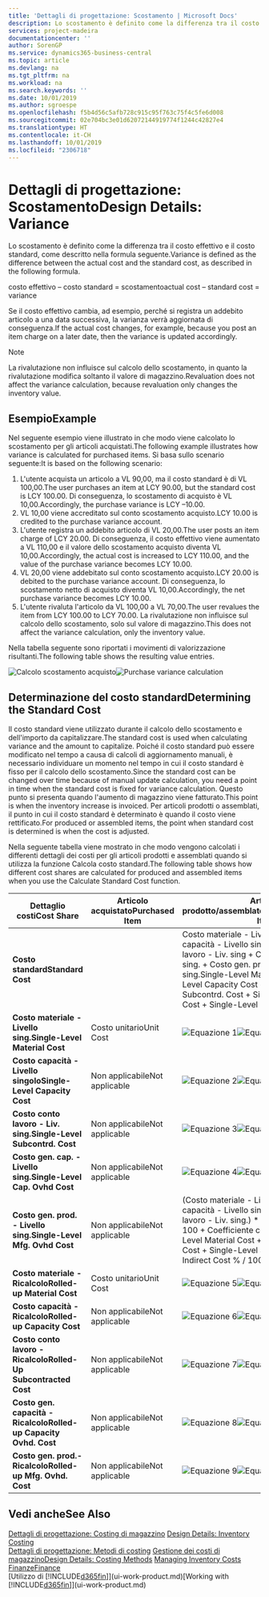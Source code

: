 ```yaml
---
title: 'Dettagli di progettazione: Scostamento | Microsoft Docs'
description: Lo scostamento è definito come la differenza tra il costo effettivo e il costo standard, come descritto nella formula seguente.
services: project-madeira
documentationcenter: ''
author: SorenGP
ms.service: dynamics365-business-central
ms.topic: article
ms.devlang: na
ms.tgt_pltfrm: na
ms.workload: na
ms.search.keywords: ''
ms.date: 10/01/2019
ms.author: sgroespe
ms.openlocfilehash: f5b4d56c5afb728c915c95f763c75f4c5fe6d008
ms.sourcegitcommit: 02e704bc3e01d62072144919774f1244c42827e4
ms.translationtype: HT
ms.contentlocale: it-CH
ms.lasthandoff: 10/01/2019
ms.locfileid: "2306718"
---
```

# <a name="design-details-variance"></a><span data-ttu-id="a14a3-103">Dettagli di progettazione: Scostamento</span><span class="sxs-lookup"><span data-stu-id="a14a3-103">Design Details: Variance</span></span>
<span data-ttu-id="a14a3-104">Lo scostamento è definito come la differenza tra il costo effettivo e il costo standard, come descritto nella formula seguente.</span><span class="sxs-lookup"><span data-stu-id="a14a3-104">Variance is defined as the difference between the actual cost and the standard cost, as described in the following formula.</span></span>  

 <span data-ttu-id="a14a3-105">costo effettivo – costo standard = scostamento</span><span class="sxs-lookup"><span data-stu-id="a14a3-105">actual cost – standard cost = variance</span></span>  

 <span data-ttu-id="a14a3-106">Se il costo effettivo cambia, ad esempio, perché si registra un addebito articolo a una data successiva, la varianza verrà aggiornata di conseguenza.</span><span class="sxs-lookup"><span data-stu-id="a14a3-106">If the actual cost changes, for example, because you post an item charge on a later date, then the variance is updated accordingly.</span></span>  

> [!NOTE]  
>  <span data-ttu-id="a14a3-107">La rivalutazione non influisce sul calcolo dello scostamento, in quanto la rivalutazione modifica soltanto il valore di magazzino.</span><span class="sxs-lookup"><span data-stu-id="a14a3-107">Revaluation does not affect the variance calculation, because revaluation only changes the inventory value.</span></span>  

## <a name="example"></a><span data-ttu-id="a14a3-108">Esempio</span><span class="sxs-lookup"><span data-stu-id="a14a3-108">Example</span></span>  
 <span data-ttu-id="a14a3-109">Nel seguente esempio viene illustrato in che modo viene calcolato lo scostamento per gli articoli acquistati.</span><span class="sxs-lookup"><span data-stu-id="a14a3-109">The following example illustrates how variance is calculated for purchased items.</span></span> <span data-ttu-id="a14a3-110">Si basa sullo scenario seguente:</span><span class="sxs-lookup"><span data-stu-id="a14a3-110">It is based on the following scenario:</span></span>  

1.  <span data-ttu-id="a14a3-111">L'utente acquista un articolo a VL 90,00, ma il costo standard è di VL 100,00.</span><span class="sxs-lookup"><span data-stu-id="a14a3-111">The user purchases an item at LCY 90.00, but the standard cost is LCY 100.00.</span></span> <span data-ttu-id="a14a3-112">Di conseguenza, lo scostamento di acquisto è VL 10,00.</span><span class="sxs-lookup"><span data-stu-id="a14a3-112">Accordingly, the purchase variance is LCY –10.00.</span></span>  
2.  <span data-ttu-id="a14a3-113">VL 10,00 viene accreditato sul conto scostamento acquisto.</span><span class="sxs-lookup"><span data-stu-id="a14a3-113">LCY 10.00 is credited to the purchase variance account.</span></span>  
3.  <span data-ttu-id="a14a3-114">L'utente registra un addebito articolo di VL 20,00.</span><span class="sxs-lookup"><span data-stu-id="a14a3-114">The user posts an item charge of LCY 20.00.</span></span> <span data-ttu-id="a14a3-115">Di conseguenza, il costo effettivo viene aumentato a VL 110,00 e il valore dello scostamento acquisto diventa VL 10,00.</span><span class="sxs-lookup"><span data-stu-id="a14a3-115">Accordingly, the actual cost is increased to LCY 110.00, and the value of the purchase variance becomes LCY 10.00.</span></span>  
4.  <span data-ttu-id="a14a3-116">VL 20,00 viene addebitato sul conto scostamento acquisto.</span><span class="sxs-lookup"><span data-stu-id="a14a3-116">LCY 20.00 is debited to the purchase variance account.</span></span> <span data-ttu-id="a14a3-117">Di conseguenza, lo scostamento netto di acquisto diventa VL 10,00.</span><span class="sxs-lookup"><span data-stu-id="a14a3-117">Accordingly, the net purchase variance becomes LCY 10.00.</span></span>  
5.  <span data-ttu-id="a14a3-118">L'utente rivaluta l'articolo da VL 100,00 a VL 70,00.</span><span class="sxs-lookup"><span data-stu-id="a14a3-118">The user revalues the item from LCY 100.00 to LCY 70.00.</span></span> <span data-ttu-id="a14a3-119">La rivalutazione non influisce sul calcolo dello scostamento, solo sul valore di magazzino.</span><span class="sxs-lookup"><span data-stu-id="a14a3-119">This does not affect the variance calculation, only the inventory value.</span></span>  

 <span data-ttu-id="a14a3-120">Nella tabella seguente sono riportati i movimenti di valorizzazione risultanti.</span><span class="sxs-lookup"><span data-stu-id="a14a3-120">The following table shows the resulting value entries.</span></span>  

 <span data-ttu-id="a14a3-121">![Calcolo scostamento acquisto](media/design_details_inventory_costing_11_purchase_variance.png "Calcolo scostamento acquisto")</span><span class="sxs-lookup"><span data-stu-id="a14a3-121">![Purchase variance calculation](media/design_details_inventory_costing_11_purchase_variance.png "Purchase variance calculation")</span></span>  

## <a name="determining-the-standard-cost"></a><span data-ttu-id="a14a3-122">Determinazione del costo standard</span><span class="sxs-lookup"><span data-stu-id="a14a3-122">Determining the Standard Cost</span></span>  
 <span data-ttu-id="a14a3-123">Il costo standard viene utilizzato durante il calcolo dello scostamento e dell'importo da capitalizzare.</span><span class="sxs-lookup"><span data-stu-id="a14a3-123">The standard cost is used when calculating variance and the amount to capitalize.</span></span> <span data-ttu-id="a14a3-124">Poiché il costo standard può essere modificato nel tempo a causa di calcoli di aggiornamento manuali, è necessario individuare un momento nel tempo in cui il costo standard è fisso per il calcolo dello scostamento.</span><span class="sxs-lookup"><span data-stu-id="a14a3-124">Since the standard cost can be changed over time because of manual update calculation, you need a point in time when the standard cost is fixed for variance calculation.</span></span> <span data-ttu-id="a14a3-125">Questo punto si presenta quando l'aumento di magazzino viene fatturato.</span><span class="sxs-lookup"><span data-stu-id="a14a3-125">This point is when the inventory increase is invoiced.</span></span> <span data-ttu-id="a14a3-126">Per articoli prodotti o assemblati, il punto in cui il costo standard è determinato è quando il costo viene rettificato.</span><span class="sxs-lookup"><span data-stu-id="a14a3-126">For produced or assembled items, the point when standard cost is determined is when the cost is adjusted.</span></span>  

 <span data-ttu-id="a14a3-127">Nella seguente tabella viene mostrato in che modo vengono calcolati i differenti dettagli dei costi per gli articoli prodotti e assemblati quando si utilizza la funzione Calcola costo standard.</span><span class="sxs-lookup"><span data-stu-id="a14a3-127">The following table shows how different cost shares are calculated for produced and assembled items when you use the Calculate Standard Cost function.</span></span>  

|<span data-ttu-id="a14a3-128">Dettaglio costi</span><span class="sxs-lookup"><span data-stu-id="a14a3-128">Cost Share</span></span>|<span data-ttu-id="a14a3-129">Articolo acquistato</span><span class="sxs-lookup"><span data-stu-id="a14a3-129">Purchased Item</span></span>|<span data-ttu-id="a14a3-130">Articolo prodotto/assemblato</span><span class="sxs-lookup"><span data-stu-id="a14a3-130">Produced/Assembled Item</span></span>|  
|----------------|--------------------|------------------------------|  
|<span data-ttu-id="a14a3-131">**Costo standard**</span><span class="sxs-lookup"><span data-stu-id="a14a3-131">**Standard Cost**</span></span>||<span data-ttu-id="a14a3-132">Costo materiale - Livello sing. + Costo capacità - Livello singolo + Costo conto lavoro - Liv. sing + Costo gen. cap. - Livello sing. + Costo gen. prod. - Livello sing.</span><span class="sxs-lookup"><span data-stu-id="a14a3-132">Single-Level Material Cost + Single-Level Capacity Cost + Single-Level Subcontrd. Cost + Single-Level Cap. Ovhd. Cost + Single-Level Mfg. Ovhd. Cost</span></span>|  
|<span data-ttu-id="a14a3-133">**Costo materiale - Livello sing.**</span><span class="sxs-lookup"><span data-stu-id="a14a3-133">**Single-Level Material Cost**</span></span>|<span data-ttu-id="a14a3-134">Costo unitario</span><span class="sxs-lookup"><span data-stu-id="a14a3-134">Unit Cost</span></span>|<span data-ttu-id="a14a3-135">![Equazione 1](media/design_details_inventory_costing_11_equation_1.png "Equazione 1")</span><span class="sxs-lookup"><span data-stu-id="a14a3-135">![Equation 1](media/design_details_inventory_costing_11_equation_1.png "Equation 1")</span></span>|  
|<span data-ttu-id="a14a3-136">**Costo capacità - Livello singolo**</span><span class="sxs-lookup"><span data-stu-id="a14a3-136">**Single-Level Capacity Cost**</span></span>|<span data-ttu-id="a14a3-137">Non applicabile</span><span class="sxs-lookup"><span data-stu-id="a14a3-137">Not applicable</span></span>|<span data-ttu-id="a14a3-138">![Equazione 2](media/design_details_inventory_costing_11_equation_2.png "Equazione 2")</span><span class="sxs-lookup"><span data-stu-id="a14a3-138">![Equation 2](media/design_details_inventory_costing_11_equation_2.png "Equation 2")</span></span>|  
|<span data-ttu-id="a14a3-139">**Costo conto lavoro - Liv. sing.**</span><span class="sxs-lookup"><span data-stu-id="a14a3-139">**Single-Level Subcontrd. Cost**</span></span>|<span data-ttu-id="a14a3-140">Non applicabile</span><span class="sxs-lookup"><span data-stu-id="a14a3-140">Not applicable</span></span>|<span data-ttu-id="a14a3-141">![Equazione 3](media/design_details_inventory_costing_11_equation_3.png "Equazione 3")</span><span class="sxs-lookup"><span data-stu-id="a14a3-141">![Equation 3](media/design_details_inventory_costing_11_equation_3.png "Equation 3")</span></span>|  
|<span data-ttu-id="a14a3-142">**Costo gen. cap. - Livello sing.**</span><span class="sxs-lookup"><span data-stu-id="a14a3-142">**Single-Level Cap. Ovhd Cost**</span></span>|<span data-ttu-id="a14a3-143">Non applicabile</span><span class="sxs-lookup"><span data-stu-id="a14a3-143">Not applicable</span></span>|<span data-ttu-id="a14a3-144">![Equazione 4](media/design_details_inventory_costing_11_equation_4.png "Equazione 4")</span><span class="sxs-lookup"><span data-stu-id="a14a3-144">![Equation 4](media/design_details_inventory_costing_11_equation_4.png "Equation 4")</span></span>|  
|<span data-ttu-id="a14a3-145">**Costo gen. prod. - Livello sing.**</span><span class="sxs-lookup"><span data-stu-id="a14a3-145">**Single-Level Mfg. Ovhd Cost**</span></span>|<span data-ttu-id="a14a3-146">Non applicabile</span><span class="sxs-lookup"><span data-stu-id="a14a3-146">Not applicable</span></span>|<span data-ttu-id="a14a3-147">(Costo materiale - Livello sing. + Costo capacità - Livello singolo + Costo conto lavoro - Liv. sing.) \* Costo indiretto % / 100 + Coefficiente costi generali</span><span class="sxs-lookup"><span data-stu-id="a14a3-147">(Single-Level Material Cost + Single-Level Capacity Cost + Single-Level Subcontrd. Cost) \* Indirect Cost % / 100 + Overhead Rate</span></span>|  
|<span data-ttu-id="a14a3-148">**Costo materiale - Ricalcolo**</span><span class="sxs-lookup"><span data-stu-id="a14a3-148">**Rolled-up Material Cost**</span></span>|<span data-ttu-id="a14a3-149">Costo unitario</span><span class="sxs-lookup"><span data-stu-id="a14a3-149">Unit Cost</span></span>|<span data-ttu-id="a14a3-150">![Equazione 5](media/design_details_inventory_costing_11_equation_5.png "Equazione 5")</span><span class="sxs-lookup"><span data-stu-id="a14a3-150">![Equation 5](media/design_details_inventory_costing_11_equation_5.png "Equation 5")</span></span>|  
|<span data-ttu-id="a14a3-151">**Costo capacità - Ricalcolo**</span><span class="sxs-lookup"><span data-stu-id="a14a3-151">**Rolled-up Capacity Cost**</span></span>|<span data-ttu-id="a14a3-152">Non applicabile</span><span class="sxs-lookup"><span data-stu-id="a14a3-152">Not applicable</span></span>|<span data-ttu-id="a14a3-153">![Equazione 6](media/design_details_inventory_costing_11_equation_6.png "Equazione 6")</span><span class="sxs-lookup"><span data-stu-id="a14a3-153">![Equation 6](media/design_details_inventory_costing_11_equation_6.png "Equation 6")</span></span>|  
|<span data-ttu-id="a14a3-154">**Costo conto lavoro - Ricalcolo**</span><span class="sxs-lookup"><span data-stu-id="a14a3-154">**Rolled-Up Subcontracted Cost**</span></span>|<span data-ttu-id="a14a3-155">Non applicabile</span><span class="sxs-lookup"><span data-stu-id="a14a3-155">Not applicable</span></span>|<span data-ttu-id="a14a3-156">![Equazione 7](media/design_details_inventory_costing_11_equation_7.png "Equazione 7")</span><span class="sxs-lookup"><span data-stu-id="a14a3-156">![Equation 7](media/design_details_inventory_costing_11_equation_7.png "Equation 7")</span></span>|  
|<span data-ttu-id="a14a3-157">**Costo gen. capacità - Ricalcolo**</span><span class="sxs-lookup"><span data-stu-id="a14a3-157">**Rolled-up Capacity Ovhd. Cost**</span></span>|<span data-ttu-id="a14a3-158">Non applicabile</span><span class="sxs-lookup"><span data-stu-id="a14a3-158">Not applicable</span></span>|<span data-ttu-id="a14a3-159">![Equazione 8](media/design_details_inventory_costing_11_equation_8.png "Equazione 8")</span><span class="sxs-lookup"><span data-stu-id="a14a3-159">![Equation 8](media/design_details_inventory_costing_11_equation_8.png "Equation 8")</span></span>|  
|<span data-ttu-id="a14a3-160">**Costo gen. prod.- Ricalcolo**</span><span class="sxs-lookup"><span data-stu-id="a14a3-160">**Rolled-up Mfg. Ovhd. Cost**</span></span>|<span data-ttu-id="a14a3-161">Non applicabile</span><span class="sxs-lookup"><span data-stu-id="a14a3-161">Not applicable</span></span>|<span data-ttu-id="a14a3-162">![Equazione 9](media/design_details_inventory_costing_11_equation_9.png "Equazione 9")</span><span class="sxs-lookup"><span data-stu-id="a14a3-162">![Equation 9](media/design_details_inventory_costing_11_equation_9.png "Equation 9")</span></span>|  

## <a name="see-also"></a><span data-ttu-id="a14a3-163">Vedi anche</span><span class="sxs-lookup"><span data-stu-id="a14a3-163">See Also</span></span>  
 <span data-ttu-id="a14a3-164">[Dettagli di progettazione: Costing di magazzino](design-details-inventory-costing.md) </span><span class="sxs-lookup"><span data-stu-id="a14a3-164">[Design Details: Inventory Costing](design-details-inventory-costing.md) </span></span>  
 <span data-ttu-id="a14a3-165">[Dettagli di progettazione: Metodi di costing](design-details-costing-methods.md) [Gestione dei costi di magazzino](finance-manage-inventory-costs.md)</span><span class="sxs-lookup"><span data-stu-id="a14a3-165">[Design Details: Costing Methods](design-details-costing-methods.md) [Managing Inventory Costs](finance-manage-inventory-costs.md)</span></span>  
 [<span data-ttu-id="a14a3-166">Finanze</span><span class="sxs-lookup"><span data-stu-id="a14a3-166">Finance</span></span>](finance.md)  
 <span data-ttu-id="a14a3-167">[Utilizzo di [!INCLUDE[d365fin](includes/d365fin_md.md)]](ui-work-product.md)</span><span class="sxs-lookup"><span data-stu-id="a14a3-167">[Working with [!INCLUDE[d365fin](includes/d365fin_md.md)]](ui-work-product.md)</span></span>

